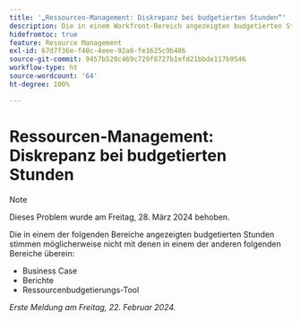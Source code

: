```yaml
---
title: '„Ressourcen-Management: Diskrepanz bei budgetierten Stunden“'
description: Die in einem Workfront-Bereich angezeigten budgetierten Stunden stimmen möglicherweise nicht mit denen in einem anderen Bereich überein.
hidefromtoc: true
feature: Resource Management
exl-id: 67d7f36e-f40c-4eee-92a0-fe1625c9b486
source-git-commit: 9457b520c469c729f8727b1efd21bbde117b9546
workflow-type: ht
source-wordcount: '64'
ht-degree: 100%

---
```


# Ressourcen-Management: Diskrepanz bei budgetierten Stunden

>[!NOTE]
>
>Dieses Problem wurde am Freitag, 28. März 2024 behoben.

Die in einem der folgenden Bereiche angezeigten budgetierten Stunden stimmen möglicherweise nicht mit denen in einem der anderen folgenden Bereiche überein:

* Business Case
* Berichte
* Ressourcenbudgetierungs-Tool

_Erste Meldung am Freitag, 22. Februar 2024._
